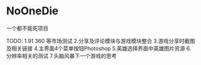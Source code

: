NoOneDie
========

一个都不能死项目

TODO:
1.91 360 等市场测试
2.分享及评论模块与游戏模块整合
3.游戏分享时截图及相关链接
4.主界面4个菜单按钮Photoshop
5.英雄选择界面中英雄图片资源
6.分辨率相关的测试
7.头脑风暴下一个游戏的思考
